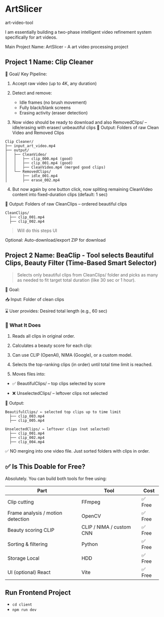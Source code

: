 # ArtSlicer

art-video-tool

I am essentially building a two-phase intelligent video refinement system specifically for art videos.

Main Project Name: ArtSlicer - A art video processing project

## Project 1 Name: Clip Cleaner

🎯 Goal/ Key Pipeline:

1. Accept raw video (up to 4K, any duration)

2. Detect and remove:
   - Idle frames (no brush movement)
   - Fully black/blank screens
   - Erasing activity (eraser detection)
3. Now video should be ready to download and also RemovedClips/ – idle/erasing with eraser/ unbeautiful clips
   📁 Output: Folders of raw Clean Video and Removed Clips

```Edit
Clip Cleaner/
├── input_art_video.mp4
├── output/
│   ├── CleanVideo/
│   │   ├── clip_000.mp4 (good)
│   │   ├── clip_001.mp4 (good)
│   │   ├── CleanVideo.mp4 (merged good clips)
│   └── RemovedClips/
│       ├── idle_001.mp4
│       ├── erase_002.mp4
```

4. But now again by one button click, now spliting remaining CleanVideo content into fixed-duration clips (default: 1 sec)

📁 Output: Folders of raw CleanClips – ordered beautiful clips

```Edit
CleanClips/
  ├── clip_001.mp4
  ├── clip_002.mp4
```

> Will do this steps UI

Optional: Auto-download/export ZIP for download

## Project 2 Name: BeaClip - Tool selects Beautiful Clips, Beauty Filter (Time-Based Smart Selector)

> Selects only beautiful clips from CleanClips/ folder and picks as many as needed to fit target total
> duration (like 30 sec or 1 hour).

🎯 Goal:

📥 Input: Folder of clean clips

⌛ User provides: Desired total length (e.g., 60 sec)

### 🤖 What It Does

1. Reads all clips in original order.

2. Calculates a beauty score for each clip:

3. Can use CLIP (OpenAI), NIMA (Google), or a custom model.

4. Selects the top-ranking clips (in order) until total time limit is reached.

5. Moves files into:

- ✅ BeautifulClips/ – top clips selected by score

- ❌ UnselectedClips/ – leftover clips not selected

📁 Output:

```Edit
BeautifulClips/ ← selected top clips up to time limit
  ├── clip_003.mp4
  ├── clip_005.mp4

UnselectedClips/ ← leftover clips (not selected)
  ├── clip_001.mp4
  ├── clip_002.mp4
  ├── clip_004.mp4
```

✅ NO merging into one video file. Just sorted folders with clips in order.

## ✅ Is This Doable for Free?

Absolutely. You can build both tools for free using:

| Part                              | Tool                     | Cost    |
| --------------------------------- | ------------------------ | ------- |
| Clip cutting                      | FFmpeg                   | ✅ Free |
| Frame analysis / motion detection | OpenCV                   | ✅ Free |
| Beauty scoring CLIP               | CLIP / NIMA / custom CNN | ✅ Free |
| Sorting & filtering               | Python                   | ✅ Free |
| Storage Local                     | HDD                      | ✅ Free |
| UI (optional) React               | Vite                     | ✅ Free |

## Run Frontend Project

- `cd client`
- `npm run dev`
